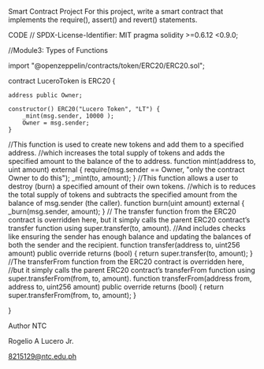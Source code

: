 Smart Contract Project
For this project, write a smart contract that implements the require(), assert() and revert() statements.



CODE
// SPDX-License-Identifier: MIT
pragma solidity >=0.6.12 <0.9.0;

//Module3: Types of Functions

import "@openzeppelin/contracts/token/ERC20/ERC20.sol";

contract LuceroToken is ERC20 {

    address public Owner;
    
    constructor() ERC20("Lucero Token", "LT") {
        _mint(msg.sender, 10000 );
        Owner = msg.sender;
    }
   //This function is used to create new tokens and add them to a specified address.
   //which increases the total supply of tokens and adds the specified amount to the balance of the to address.
    function mint(address to, uint amount) external {
        require(msg.sender == Owner, "only the contract  Owner to do this");
        _mint(to, amount);
    }
//This function allows a user to destroy (burn) a specified amount of their own tokens. 
//which is to reduces the total supply of tokens and subtracts the specified amount from the balance of msg.sender (the caller).
    function burn(uint amount) external {
        _burn(msg.sender, amount);
    }
// The transfer function from the ERC20 contract is overridden here, but it simply calls the parent ERC20 contract’s transfer function using super.transfer(to, amount).
//And includes checks like ensuring the sender has enough balance and updating the balances of both the sender and the recipient.
    function transfer(address to, uint256 amount) public override returns (bool) {
        return super.transfer(to, amount);
    }
 //The transferFrom function from the ERC20 contract is overridden here,
//but it simply calls the parent ERC20 contract’s transferFrom function using super.transferFrom(from, to, amount).
    function transferFrom(address from, address to, uint256 amount) public override returns (bool) {
        return super.transferFrom(from, to, amount);
    }
    
}


Author
NTC

Rogelio A Lucero Jr.

8215129@ntc.edu.ph

